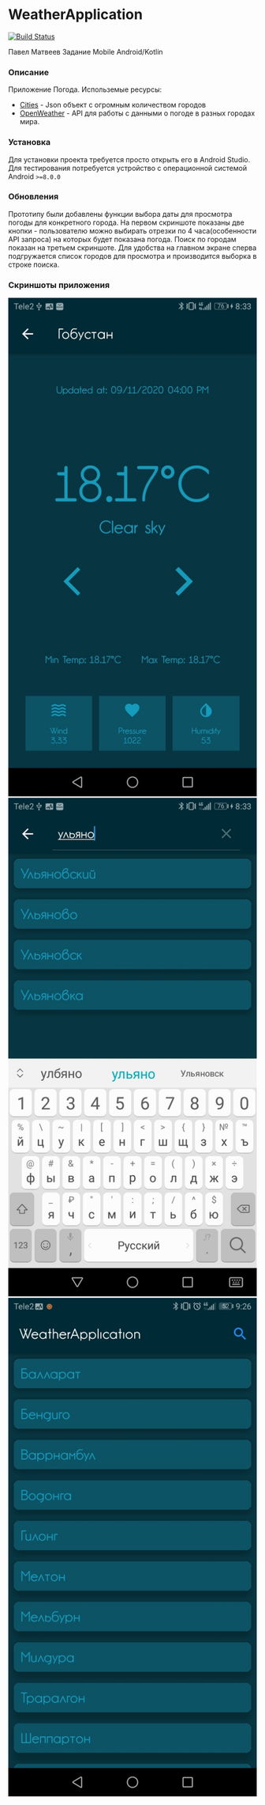 # WeatherApplication
[![Build Status](https://travis-ci.com/PawMaw/WeatherApplication.svg?branch=master)](https://travis-ci.com/PawMaw/WeatherApplication.svg?branch=master)

Павел Матвеев
Задание Mobile Android/Kotlin
### Описание

Приложение Погода.
Использемые ресурсы:
- [Cities] - Json объект с огромным количеством городов
- [OpenWeather] - API для работы с данными о погоде в разных городах мира.

[Cities]: <https://raw.githubusercontent.com/aZolo77/citiesBase/master/cities.json>
[OpenWeather]: <https://openweathermap.org/>

### Установка
Для установки проекта требуется просто открыть его в Android Studio.
Для тестирования потребуется устройство с операционной системой Android ```>=8.0.0```

### Обновления
Прототипу были добавлены функции выбора даты для просмотра погоды для конкретного города. 
На первом скриншоте показаны две кнопки - пользователю можно выбирать отрезки по 4 часа(особенности API запроса) на которых будет показана погода. 
Поиск по городам показан на третьем скриншоте. Для удобства на главном экране сперва подгружается список городов для 
просмотра и производится выборка в строке поиска.

### Скриншоты приложения
![alt text](screen1.jpg "Скриншот 1")
![alt text](screen2.jpg "Скриншот 2")
![alt text](screen3.jpg "Скриншот 3")
